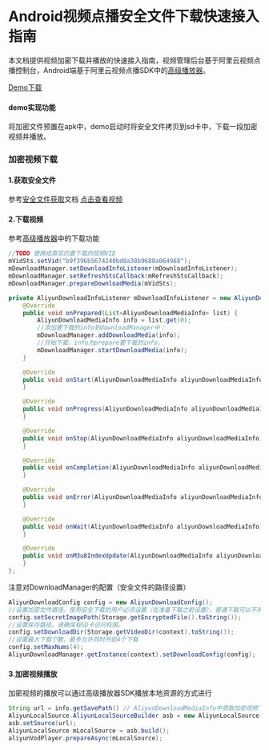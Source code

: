 # Android视频点播安全文件下载快速接入指南

本文档提供视频加密下载并播放的快速接入指南，视频管理后台基于阿里云视频点播控制台，Android端基于阿里云视频点播SDK中的[高级播放器](https://help.aliyun.com/document_detail/61910.html?spm=a2c4g.11186623.6.683.QSC6ZP)。

[Demo下载](./res/alisafeplayer-master.zip)

#### demo实现功能
将加密文件预置在apk中，demo启动时将安全文件拷贝到sd卡中，下载一段加密视频并播放。

### 加密视频下载
#### 1.获取安全文件
参考[安全文件获取](https://help.aliyun.com/document_detail/57920.html?spm=a2c4g.11186623.2.9.sHzlGa)文档
[点击查看视频](./res/file_download.m4v)
#### 2.下载视频
参考[高级播放器](https://help.aliyun.com/document_detail/61910.html?spm=a2c4g.11186623.6.683.QSC6ZP)中的下载功能

```java
//TODO 替换成真实的要下载的视频VID
mVidSts.setVid("b9f396b5674240bd8a38b9688a064968");
mDownloadManager.setDownloadInfoListener(mDownloadInfoListener);
mDownloadManager.setRefreshStsCallback(mRefreshStsCallback);
mDownloadManager.prepareDownloadMedia(mVidSts);

private AliyunDownloadInfoListener mDownloadInfoListener = new AliyunDownloadInfoListener() {
    @Override
    public void onPrepared(List<AliyunDownloadMediaInfo> list) {
        AliyunDownloadMediaInfo info = list.get(0);
        //添加要下载的info到downloadManager中：
        mDownloadManager.addDownloadMedia(info);
        //开始下载，info为prepare要下载的info。
        mDownloadManager.startDownloadMedia(info);
    }

    @Override
    public void onStart(AliyunDownloadMediaInfo aliyunDownloadMediaInfo) {
    }

    @Override
    public void onProgress(AliyunDownloadMediaInfo aliyunDownloadMediaInfo, int i) {
    }

    @Override
    public void onStop(AliyunDownloadMediaInfo aliyunDownloadMediaInfo) {
    }

    @Override
    public void onCompletion(AliyunDownloadMediaInfo aliyunDownloadMediaInfo) {
    }

    @Override
    public void onError(AliyunDownloadMediaInfo aliyunDownloadMediaInfo, int i, String s, String s1) {
    }

    @Override
    public void onWait(AliyunDownloadMediaInfo aliyunDownloadMediaInfo) {
    }

    @Override
    public void onM3u8IndexUpdate(AliyunDownloadMediaInfo aliyunDownloadMediaInfo, int i) {
    }
};
```

注意对DownloadManager的配置（安全文件的路径设置）

```java
AliyunDownloadConfig config = new AliyunDownloadConfig();
//设置加密文件路径。使用安全下载的用户必须设置（在准备下载之前设置），普通下载可以不用设置。
config.setSecretImagePath(Storage.getEncryptedFile().toString());
//设置保存路径。请确保有SD卡访问权限。
config.setDownloadDir(Storage.getVideoDir(context).toString());
//设置最大下载个数，最多允许同时开启4个下载
config.setMaxNums(4);
AliyunDownloadManager.getInstance(context).setDownloadConfig(config);
```

#### 3.加密视频播放
加密视频的播放可以通过高级播放器SDK播放本地资源的方式进行
```java
String url = info.getSavePath() // AliyunDownloadMediaInfo中获取加密视频下载路径
AliyunLocalSource.AliyunLocalSourceBuilder asb = new AliyunLocalSource.AliyunLocalSourceBuilder();
asb.setSource(url);
AliyunLocalSource mLocalSource = asb.build();
aliyunVodPlayer.prepareAsync(mLocalSource);
```
